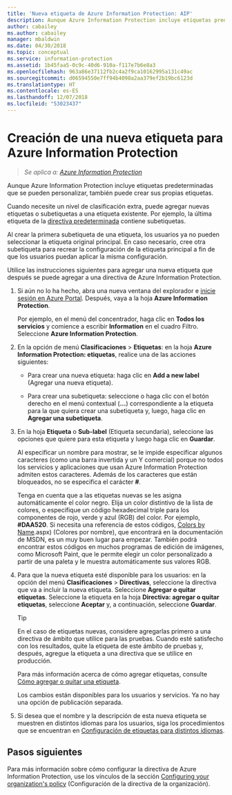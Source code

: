 ```yaml
---
title: 'Nueva etiqueta de Azure Information Protection: AIP'
description: Aunque Azure Information Protection incluye etiquetas predeterminadas que se pueden personalizar, también puede crear sus propias etiquetas que los usuarios verán en la barra de Information Protection.
author: cabailey
ms.author: cabailey
manager: mbaldwin
ms.date: 04/30/2018
ms.topic: conceptual
ms.service: information-protection
ms.assetid: 1b45faa5-0c9c-40d6-910a-f117e7b6e8a3
ms.openlocfilehash: 963a86e37112fb2c4a2f9ca10162995a131c49ac
ms.sourcegitcommit: d06594550e7ff94b4098a2aa379ef2b19bc6123d
ms.translationtype: HT
ms.contentlocale: es-ES
ms.lasthandoff: 12/07/2018
ms.locfileid: "53023437"
---
```

# <a name="how-to-create-a-new-label-for-azure-information-protection"></a>Creación de una nueva etiqueta para Azure Information Protection

>*Se aplica a: [Azure Information Protection](https://azure.microsoft.com/pricing/details/information-protection)*

Aunque Azure Information Protection incluye etiquetas predeterminadas que se pueden personalizar, también puede crear sus propias etiquetas.

Cuando necesite un nivel de clasificación extra, puede agregar nuevas etiquetas o subetiquetas a una etiqueta existente. Por ejemplo, la última etiqueta de la [directiva predeterminada](configure-policy-default.md) contiene subetiquetas.

Al crear la primera subetiqueta de una etiqueta, los usuarios ya no pueden seleccionar la etiqueta original principal. En caso necesario, cree otra subetiqueta para recrear la configuración de la etiqueta principal a fin de que los usuarios puedan aplicar la misma configuración.

Utilice las instrucciones siguientes para agregar una nueva etiqueta que después se puede agregar a una directiva de Azure Information Protection.

1. Si aún no lo ha hecho, abra una nueva ventana del explorador e [inicie sesión en Azure Portal](configure-policy.md#signing-in-to-the-azure-portal). Después, vaya a la hoja **Azure Information Protection**.
    
    Por ejemplo, en el menú del concentrador, haga clic en **Todos los servicios** y comience a escribir **Information** en el cuadro Filtro. Seleccione **Azure Information Protection**.

2. En la opción de menú **Clasificaciones** > **Etiquetas**: en la hoja **Azure Information Protection: etiquetas**, realice una de las acciones siguientes:
    
    - Para crear una nueva etiqueta: haga clic en **Add a new label** (Agregar una nueva etiqueta).
    
    - Para crear una subetiqueta: seleccione o haga clic con el botón derecho en el menú contextual (**...**) correspondiente a la etiqueta para la que quiera crear una subetiqueta y, luego, haga clic en **Agregar una subetiqueta**.

4. En la hoja **Etiqueta** o **Sub-label** (Etiqueta secundaria), seleccione las opciones que quiere para esta etiqueta y luego haga clic en **Guardar**.
    
    Al especificar un nombre para mostrar, se le impide especificar algunos caracteres (como una barra invertida y un Y comercial) porque no todos los servicios y aplicaciones que usan Azure Information Protection admiten estos caracteres. Además de los caracteres que están bloqueados, no se especifica el carácter **#**.    
    
    Tenga en cuenta que a las etiquetas nuevas se les asigna automáticamente el color negro. Elija un color distintivo de la lista de colores, o especifique un código hexadecimal triple para los componentes de rojo, verde y azul (RGB) del color. Por ejemplo, **#DAA520**. Si necesita una referencia de estos códigos, [Colors by Name](https://msdn.microsoft.com/library/aa358802\(v=vs.85).aspx) (Colores por nombre), que encontrará en la documentación de MSDN, es un muy buen lugar para empezar. También podrá encontrar estos códigos en muchos programas de edición de imágenes, como Microsoft Paint, que le permite elegir un color personalizado a partir de una paleta y le muestra automáticamente sus valores RGB.

5. Para que la nueva etiqueta esté disponible para los usuarios: en la opción del menú **Clasificaciones** > **Directivas**, seleccione la directiva que va a incluir la nueva etiqueta. Seleccione **Agregar o quitar etiquetas**. Seleccione la etiqueta en la hoja **Directiva: agregar o quitar etiquetas**, seleccione **Aceptar** y, a continuación, seleccione **Guardar**.
    
    >[!TIP]
    >En el caso de etiquetas nuevas, considere agregarlas primero a una directiva de ámbito que utilice para las pruebas. Cuando esté satisfecho con los resultados, quite la etiqueta de este ámbito de pruebas y, después, agregue la etiqueta a una directiva que se utilice en producción.     
    
    Para más información acerca de cómo agregar etiquetas, consulte [Cómo agregar o quitar una etiqueta](configure-policy-add-remove-label.md).
    
    Los cambios están disponibles para los usuarios y servicios. Ya no hay una opción de publicación separada.

6. Si desea que el nombre y la descripción de esta nueva etiqueta se muestren en distintos idiomas para los usuarios, siga los procedimientos que se encuentran en [Configuración de etiquetas para distintos idiomas](configure-policy-languages.md). 

## <a name="next-steps"></a>Pasos siguientes

Para más información sobre cómo configurar la directiva de Azure Information Protection, use los vínculos de la sección [Configuring your organization's policy](configure-policy.md#configuring-your-organizations-policy) (Configuración de la directiva de la organización).  


